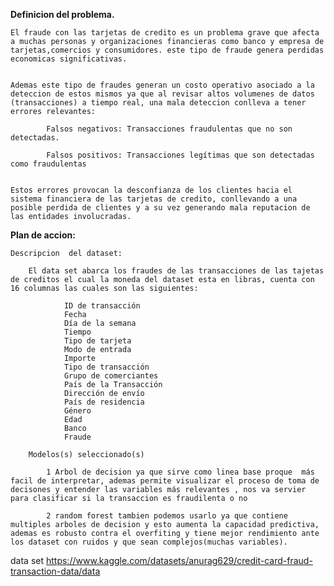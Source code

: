 **Definicion del problema.**

    El fraude con las tarjetas de credito es un problema grave que afecta a muchas personas y organizaciones financieras como banco y empresa de tarjetas,comercios y consumidores. este tipo de fraude genera perdidas economicas significativas.


    Ademas este tipo de fraudes generan un costo operativo asociado a la deteccion de estos mismos ya que al revisar altos volumenes de datos (transacciones) a tiempo real, una mala deteccion conlleva a tener errores relevantes:
        
            Falsos negativos: Transacciones fraudulentas que no son detectadas.

            Falsos positivos: Transacciones legítimas que son detectadas como fraudulentas

    
    Estos errores provocan la desconfianza de los clientes hacia el sistema financiera de las tarjetas de credito, conllevando a una posible perdida de clientes y a su vez generando mala reputacion de las entidades involucradas.


**Plan de accion:**

    Descripcion  del dataset:

        El data set abarca los fraudes de las transacciones de las tajetas de creditos el cual la moneda del dataset esta en libras, cuenta con 16 columnas las cuales son las siguientes:

                ID de transacción
                Fecha
                Día de la semana
                Tiempo
                Tipo de tarjeta
                Modo de entrada
                Importe
                Tipo de transacción
                Grupo de comerciantes
                País de la Transacción
                Dirección de envío
                País de residencia
                Género
                Edad
                Banco
                Fraude

        Modelos(s) seleccionado(s)

            1 Arbol de decision ya que sirve como linea base proque  más facil de interpretar, ademas permite visualizar el proceso de toma de decisones y entender las variables más relevantes , nos va servier para clasificar si la transaccion es fraudilenta o no

            2 random forest tambien podemos usarlo ya que contiene multiples arboles de decision y esto aumenta la capacidad predictiva, ademas es robusto contra el overfiting y tiene mejor rendimiento ante los dataset con ruidos y que sean complejos(muchas variables).

        



data set https://www.kaggle.com/datasets/anurag629/credit-card-fraud-transaction-data/data